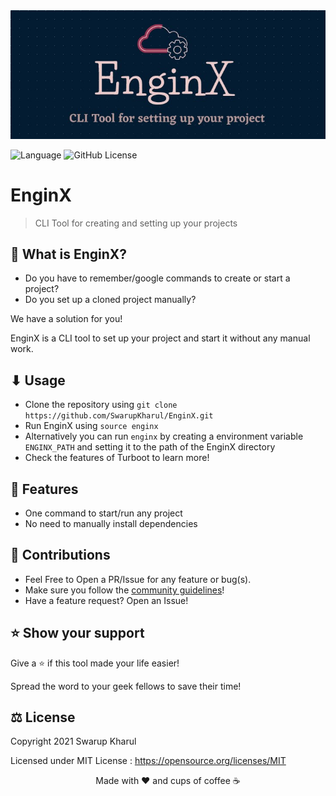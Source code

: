 <img src="assets/enginx.jpg" style="width:100%; height:50%">

![Language](https://img.shields.io/badge/language-bash-blue)
![GitHub License](https://img.shields.io/github/license/swarupkharul/enginx)

# EnginX
> CLI Tool for creating and setting up your projects

## 🤔 What is EnginX?
- Do you have to remember/google commands to create or start a project?
- Do you set up a cloned project manually?


We have a solution for you!

EnginX is a CLI tool to set up your project and start it without any manual work.

## ⬇ Usage
- Clone the repository using `git clone https://github.com/SwarupKharul/EnginX.git`
- Run EnginX using `source enginx`
- Alternatively you can run `enginx` by creating a environment variable `ENGINX_PATH` and setting it to the path of the EnginX directory
- Check the features of Turboot to learn more!
  
## 💪 Features
- One command to start/run any project
- No need to manually install dependencies

## 🙌 Contributions

- Feel Free to Open a PR/Issue for any feature or bug(s).
- Make sure you follow the [community guidelines](https://docs.github.com/en/github/site-policy/github-community-guidelines)!
- Have a feature request? Open an Issue!


## ⭐ Show your support

Give a ⭐ if this tool made your life easier!

Spread the word to your geek fellows to save their time!

## ⚖ License

Copyright 2021 Swarup Kharul

Licensed under MIT License : https://opensource.org/licenses/MIT

<p align="center">Made with ❤ and cups of coffee ☕</p>
